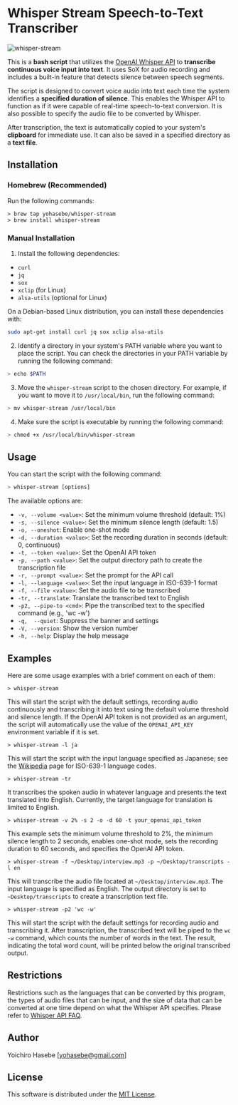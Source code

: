 # Whisper Stream Speech-to-Text Transcriber

![whisper-stream](https://github.com/yohasebe/whisper-stream/assets/18207/7b419ba0-a621-40ac-82c6-9c498e038e0d)

This is a **bash script** that utilizes the [OpenAI Whisper API](https://platform.openai.com/docs/guides/speech-to-text) to **transcribe continuous voice input into text**. It uses SoX for audio recording and includes a built-in feature that detects silence between speech segments.

The script is designed to convert voice audio into text each time the system identifies a **specified duration of silence**. This enables the Whisper API to function as if it were capable of real-time speech-to-text conversion. It is also possible to specify the audio file to be converted by Whisper.

After transcription, the text is automatically copied to your system's **clipboard** for immediate use. It can also be saved in a specified directory as a **text file**.

## Installation

### Homebrew (Recommended)

Run the following commands:

```
> brew tap yohasebe/whisper-stream
> brew install whisper-stream
```

### Manual Installation

1. Install the following dependencies:

- `curl`
- `jq`
- `sox`
- `xclip` (for Linux)
- `alsa-utils` (optional for Linux)

On a Debian-based Linux distribution, you can install these dependencies with:

```bash
sudo apt-get install curl jq sox xclip alsa-utils
```

2. Identify a directory in your system's PATH variable where you want to place the script. You can check the directories in your PATH variable by running the following command:

```bash
> echo $PATH
```

3. Move the `whisper-stream` script to the chosen directory. For example, if you want to move it to `/usr/local/bin`, run the following command:

```bash
> mv whisper-stream /usr/local/bin
```

4. Make sure the script is executable by running the following command:

```bash
> chmod +x /usr/local/bin/whisper-stream
```

## Usage

You can start the script with the following command:

```bash
> whisper-stream [options]
```

The available options are:

- `-v, --volume <value>`: Set the minimum volume threshold (default: 1%)
- `-s, --silence <value>`: Set the minimum silence length (default: 1.5)
- `-o, --oneshot`: Enable one-shot mode
- `-d, --duration <value>`: Set the recording duration in seconds (default: 0, continuous)
- `-t, --token <value>`: Set the OpenAI API token
- `-p, --path <value>`: Set the output directory path to create the transcription file
- `-r, --prompt <value>`: Set the prompt for the API call
- `-l, --language <value>`: Set the input language in ISO-639-1 format
- `-f, --file <value>`: Set the audio file to be transcribed
- `-tr, --translate`: Translate the transcribed text to English
- `-p2, --pipe-to <cmd>`: Pipe the transcribed text to the specified command (e.g., 'wc -w')
- `-q,  --quiet`: Suppress the banner and settings
- `-V, --version`: Show the version number
- `-h, --help`: Display the help message

## Examples

Here are some usage examples with a brief comment on each of them:

`> whisper-stream`

This will start the script with the default settings, recording audio continuously and transcribing it into text using the default volume threshold and silence length. If the OpenAI API token is not provided as an argument, the script will automatically use the value of the `OPENAI_API_KEY` environment variable if it is set.

`> whisper-stream -l ja`

This will start the script with the input language specified as Japanese; see the [Wikipedia](https://en.wikipedia.org/wiki/List_of_ISO_639-1_codes) page for ISO-639-1 language codes.

`> whisper-stream -tr`

It transcribes the spoken audio in whatever language and presents the text translated into English. Currently, the target language for translation is limited to English.

`> whisper-stream -v 2% -s 2 -o -d 60 -t your_openai_api_token`

This example sets the minimum volume threshold to 2%, the minimum silence length to 2 seconds, enables one-shot mode, sets the recording duration to 60 seconds, and specifies the OpenAI API token.

`> whisper-stream -f ~/Desktop/interview.mp3 -p ~/Desktop/transcripts -l en`

This will transcribe the audio file located at `~/Desktop/interview.mp3`. The input language is specified as English. The output directory is set to `~Desktop/transcripts` to create a transcription text file.

`> whisper-stream -p2 'wc -w'`

This will start the script with the default settings for recording audio and transcribing it. After transcription, the transcribed text will be piped to the `wc -w` command, which counts the number of words in the text. The result, indicating the total word count, will be printed below the original transcribed output.

## Restrictions

Restrictions such as the languages that can be converted by this program, the types of audio files that can be input, and the size of data that can be converted at one time depend on what the Whisper API specifies. Please refer to [Whisper API FAQ](https://help.openai.com/en/articles/7031512-whisper-api-faq).

## Author

Yoichiro Hasebe [<yohasebe@gmail.com>]

## License

This software is distributed under the [MIT License](http://www.opensource.org/licenses/mit-license.php).
